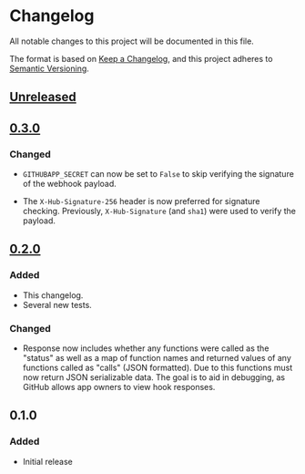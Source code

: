 # Changelog
All notable changes to this project will be documented in this file.

The format is based on [Keep a Changelog](https://keepachangelog.com/en/1.0.0/),
and this project adheres to [Semantic Versioning](https://semver.org/spec/v2.0.0.html).

## [Unreleased]

## [0.3.0]

### Changed
- `GITHUBAPP_SECRET` can now be set to `False` to skip verifying the signature of
the webhook payload.

- The `X-Hub-Signature-256` header is now preferred for signature checking.
Previously, `X-Hub-Signature` (and `sha1`) were used to verify the payload.

## [0.2.0]
### Added
- This changelog.
- Several new tests.

### Changed
- Response now includes whether any functions were called as the "status" as well
as a map of function names and returned values of any functions called as "calls"
(JSON formatted). Due to this functions must now return JSON serializable data.
The goal is to aid in debugging, as GitHub allows app owners to view hook responses.

## 0.1.0
### Added
- Initial release


[Unreleased]: https://github.com/bradshjg/flask-githubapp/compare/0.3.0...HEAD
[0.2.0]: https://github.com/bradshjg/flask-githubapp/compare/0.1.0...0.2.0
[0.3.0]: https://github.com/bradshjg/flask-githubapp/compare/0.2.0...0.3.0
